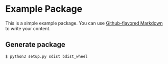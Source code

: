 # Example Package

This is a simple example package. You can use
[Github-flavored Markdown](https://guides.github.com/features/mastering-markdown/)
to write your content.

## Generate package
```$ python3 setup.py sdist bdist_wheel```
